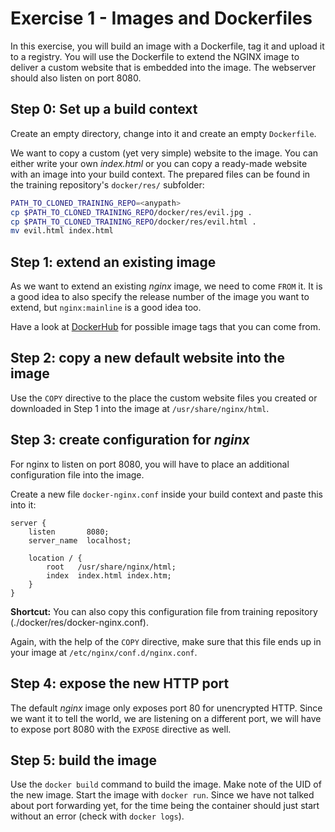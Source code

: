 # Exercise 1 - Images and Dockerfiles

In this exercise, you will build an image with a Dockerfile, tag it and upload it to a registry. You will use the Dockerfile to extend the NGINX image to deliver a custom website that is embedded into the image. The webserver should also listen on port 8080.

## Step 0: Set up a build context

Create an empty directory, change into it and create an empty `Dockerfile`.

We want to copy a custom (yet very simple) website to the image. You can either write your own _index.html_ or you can copy a ready-made website with an image into your build context. The prepared files can be found in the training repository's `docker/res/` subfolder:

```bash
PATH_TO_CLONED_TRAINING_REPO=<anypath>
cp $PATH_TO_CLONED_TRAINING_REPO/docker/res/evil.jpg .
cp $PATH_TO_CLONED_TRAINING_REPO/docker/res/evil.html .
mv evil.html index.html
```

## Step 1: extend an existing image

As we want to extend an existing _nginx_ image, we need to come `FROM` it. It is a good idea to also specify the release number of the image you want to extend, but `nginx:mainline` is a good idea too.

Have a look at [DockerHub](https://hub.docker.com/_/nginx) for possible image tags that you can come from.

## Step 2: copy a new default website into the image

Use the `COPY` directive to the place the custom website files you created or downloaded in Step 1 into the image at `/usr/share/nginx/html`.

## Step 3: create configuration for _nginx_

For nginx to listen on port 8080, you will have to place an additional configuration file into the image.

Create a new file `docker-nginx.conf` inside your build context and paste this into it:

```nginx
server {
    listen       8080;
    server_name  localhost;

    location / {
        root   /usr/share/nginx/html;
        index  index.html index.htm;
    }
}
```

**Shortcut:** You can also copy this configuration file from training repository (./docker/res/docker-nginx.conf).

Again, with the help of the `COPY` directive, make sure that this file ends up in your image at `/etc/nginx/conf.d/nginx.conf`.

## Step 4: expose the new HTTP port

The default _nginx_ image only exposes port 80 for unencrypted HTTP. Since we want it to tell the world, we are listening on a different port, we will have to expose port 8080 with the `EXPOSE` directive as well.

## Step 5: build the image

Use the `docker build` command to build the image. Make note of the UID of the new image. Start the image with `docker run`. Since we have not talked about port forwarding yet, for the time being the container should just start without an error (check with `docker logs`).
